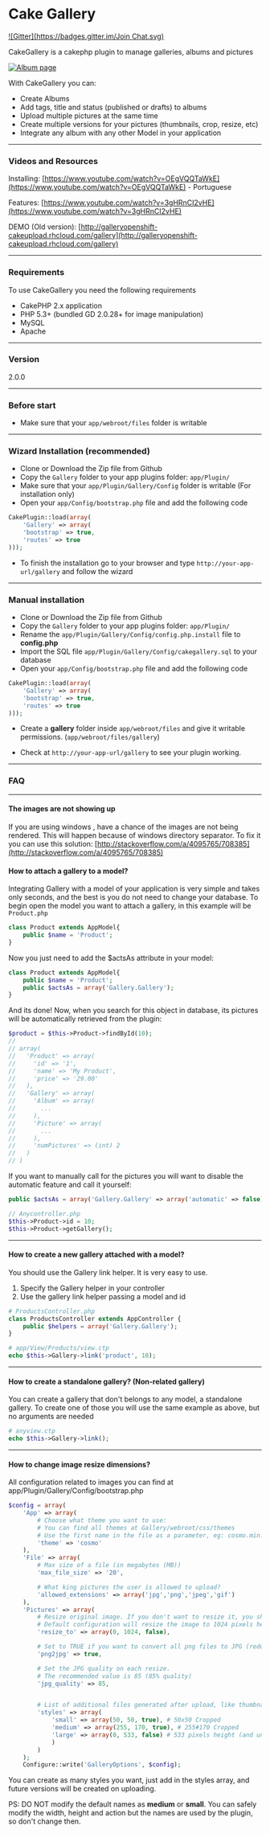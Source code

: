 Cake Gallery
=========
[![Gitter](https://badges.gitter.im/Join Chat.svg)](https://gitter.im/hugodias/cakegallery?utm_source=badge&utm_medium=badge&utm_campaign=pr-badge&utm_content=badge)

CakeGallery is a cakephp plugin to manage galleries, albums and pictures

[![Album page](http://i.imgur.com/rRaubYw.png)](https://www.youtube.com/watch?v=3gHRnCI2vHE)


With CakeGallery you can:

* Create Albums
* Add tags, title and status (published or drafts) to albums
* Upload multiple pictures at the same time
* Create multiple versions for your pictures (thumbnails, crop, resize, etc)
* Integrate any album with any other Model in your application

---

### Videos and Resources

Installing: [https://www.youtube.com/watch?v=OEgVQQTaWkE](https://www.youtube.com/watch?v=OEgVQQTaWkE) - Portuguese

Features: [https://www.youtube.com/watch?v=3gHRnCI2vHE](https://www.youtube.com/watch?v=3gHRnCI2vHE)

DEMO (Old version): [http://galleryopenshift-cakeupload.rhcloud.com/gallery](http://galleryopenshift-cakeupload.rhcloud.com/gallery)

---

### Requirements
To use CakeGallery you need the following requirements

* CakePHP 2.x application
* PHP 5.3+ (bundled GD 2.0.28+ for image manipulation)
* MySQL
* Apache

---

### Version
2.0.0

---

### Before start
* Make sure that your `app/webroot/files` folder is writable

---

### Wizard Installation (recommended)
* Clone or Download the Zip file from Github
* Copy the `Gallery` folder to your app plugins folder: `app/Plugin/`
* Make sure that your `app/Plugin/Gallery/Config` folder is writable (For installation only)
* Open your `app/Config/bootstrap.php` file and add the following code

```php
CakePlugin::load(array(
	'Gallery' => array(
    'bootstrap' => true,
    'routes' => true
)));
```
* To finish the installation go to your browser and type `http://your-app-url/gallery` and follow the wizard

---

### Manual installation
* Clone or Download the Zip file from Github
* Copy the `Gallery` folder to your app plugins folder: `app/Plugin/`
* Rename the `app/Plugin/Gallery/Config/config.php.install` file to **config.php**
* Import the SQL file `app/Plugin/Gallery/Config/cakegallery.sql` to your database
* Open your `app/Config/bootstrap.php` file and add the following code

```php
CakePlugin::load(array(
	'Gallery' => array(
   	'bootstrap' => true,
    'routes' => true
)));
```
* Create a **gallery** folder inside `app/webroot/files` and give it writable permissions. (`app/webroot/files/gallery`)

* Check at `http://your-app-url/gallery` to see your plugin working.

---
### FAQ

---

#### The images are not showing up

If you are using windows , have a chance of the images are not being rendered. This will happen because of windows directory separator. To fix it you can use this solution: [http://stackoverflow.com/a/4095765/708385](http://stackoverflow.com/a/4095765/708385)

#### How to attach a gallery to a model?

Integrating Gallery with a model of your application is very simple and takes only seconds, and the best is you do not need to change your database. To begin open the model you want to attach a gallery, in this example will be `Product.php`

```php
class Product extends AppModel{
    public $name = 'Product';
}
```
Now you just need to add the $actsAs attribute in your model:

```php
class Product extends AppModel{
	public $name = 'Product';
	public $actsAs = array('Gallery.Gallery');
}
```
And its done! Now, when you search for this object in database, its pictures will be automatically retrieved from the plugin:

```php
$product = $this->Product->findById(10);
//
// array(
//   'Product' => array(
//     'id' => '1',
//     'name' => 'My Product',
//     'price' => '29.00'
//   ),
//   'Gallery' => array(
//     'Album' => array(
//       ...
//     ),
//     'Picture' => array(
//       ...
//     ),
//     'numPictures' => (int) 2
//   )
// )
```

If you want to manually call for the pictures you will want to disable the automatic feature and call it yourself:

```php
public $actsAs = array('Gallery.Gallery' => array('automatic' => false));
```

```php
// Anycontroller.php
$this->Product->id = 10;
$this->Product->getGallery();
```

---

#### How to create a new gallery attached with a model?

You should use the Gallery link helper. It is very easy to use.

1. Specify the Gallery helper in your controller
2. Use the gallery link helper passing a model and id

```php
# ProductsController.php
class ProductsController extends AppController {
	public $helpers = array('Gallery.Gallery');
}
```

```php
# app/View/Products/view.ctp
echo $this->Gallery->link('product', 10);
```

---

#### How to create a standalone gallery? (Non-related gallery)

You can create a gallery that don't belongs to any model, a standalone gallery. To create one of those you will use the same example as above, but no arguments are needed

```php
# anyview.ctp
echo $this->Gallery->link();
```

---

#### How to change image resize dimensions?
All configuration related to images you can find at app/Plugin/Gallery/Config/bootstrap.php

```php
$config = array(
	'App' => array(
		# Choose what theme you want to use:
		# You can find all themes at Gallery/webroot/css/themes
		# Use the first name in the file as a parameter, eg: cosmo.min.css -> cosmo
		'theme' => 'cosmo'
	),
	'File' => array(
		# Max size of a file (in megabytes (MB))
		'max_file_size' => '20',

		# What king pictures the user is allowed to upload?
		'allowed_extensions' => array('jpg','png','jpeg','gif')
	),
	'Pictures' => array(
		# Resize original image. If you don't want to resize it, you should set a empty array, E.G: 'resize_to' => array()
		# Default configuration will resize the image to 1024 pixels height (and unlimited width)
		'resize_to' => array(0, 1024, false),

		# Set to TRUE if you want to convert all png files to JPG (reduce significantly image size)
		'png2jpg' => true,

		# Set the JPG quality on each resize.
		# The recommended value is 85 (85% quality)
		'jpg_quality' => 85,


		# List of additional files generated after upload, like thumbnails, banners, etc
		'styles' => array(
			'small' => array(50, 50, true), # 50x50 Cropped
			'medium' => array(255, 170, true), # 255#170 Cropped
			'large' => array(0, 533, false) # 533 pixels height (and unlimited width)
			)
		)
	);
	Configure::write('GalleryOptions', $config);
```

You can create as many styles you want, just add in the styles array, and future versions will be created on uploading.

PS: DO NOT modify the default names as **medium** or **small**. You can safely modify the width, height and action but the names
are used by the plugin, so don't change then.

